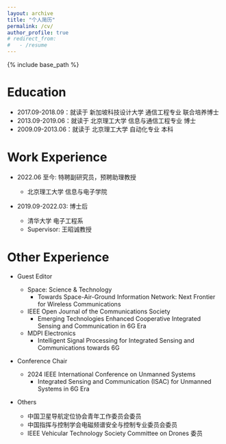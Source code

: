 ```yaml
---
layout: archive
title: "个人简历"
permalink: /cv/
author_profile: true
# redirect_from:
#   - /resume
---
```


{% include base_path %}

Education
======
* 2017.09-2018.09：就读于 新加坡科技设计大学 通信工程专业 联合培养博士
* 2013.09-2019.06：就读于 北京理工大学 信息与通信工程专业 博士
* 2009.09-2013.06：就读于 北京理工大学 自动化专业 本科

Work Experience
======
* 2022.06 至今: 特聘副研究员，预聘助理教授
  * 北京理工大学 信息与电子学院

* 2019.09-2022.03: 博士后
  * 清华大学 电子工程系
  * Supervisor: 王昭诚教授


Other Experience
======
* Guest Editor
  * Space: Science & Technology 
    * Towards Space-Air-Ground Information Network: Next Frontier for Wireless Communications
  * IEEE Open Journal of the Communications Society 
    * Emerging Technologies Enhanced Cooperative Integrated Sensing and Communication in 6G Era
  * MDPI Electronics
    * Intelligent Signal Processing for Integrated Sensing and Communications towards 6G

* Conference Chair
  * 2024 IEEE International Conference on Unmanned Systems 
    * Integrated Sensing and Communication (ISAC) for Unmanned Systems in 6G Era

* Others
  * 中国卫星导航定位协会青年工作委员会委员
  * 中国指挥与控制学会电磁频谱安全与控制专业委员会委员
  * IEEE Vehicular Technology Society Committee on Drones 委员  


